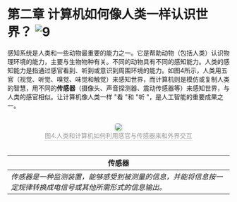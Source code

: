 # 第二章  计算机如何像人类一样认识世界？ ![9](https://img.shields.io/badge/Age-9%2B-brightgreen)

感知系统是人类和一些动物最重要的能力之一。它是帮助动物（包括人类）认识物理环境的能力，主要与生物物种有关。不同的动物具有不同的感知能力。人类的感知能力是指通过感官看到、听到或意识到周围环境的能力。如图4所示，人类用五官（视觉、听觉、嗅觉、味觉和触觉）来感知世界，而计算机则是模仿或复制人类的智慧，用不同的**传感器**（摄像头、声音探测器、震动传感器等）来感知世界，与人类的感官相似。让计算机像人类一样 "看 "和 "听 "，是人工智能的重要成果之一。

<br>
<center>
    <img style="border-radius: 0.3125em;
    box-shadow: 0 2px 4px 0 rgba(34,36,38,.12),0 2px 10px 0 rgba(34,36,38,.08);"
    src="https://md.hass.live/cai04.png">
    <br>
    <div style="color:orange; border-bottom: 1px solid #d9d9d9;
    display: inline-block;
    color: #999;
    padding: 1px;">图4.人类和计算机如何利用感官与传感器来和外界交互</div>
</center>
<br>

| **传感器**
| ---
| *传感器是一种监测装置，能够感受到被测量的信息，并能将信息按一定规律转换成电信号或其他所需形式的信息输出。*
